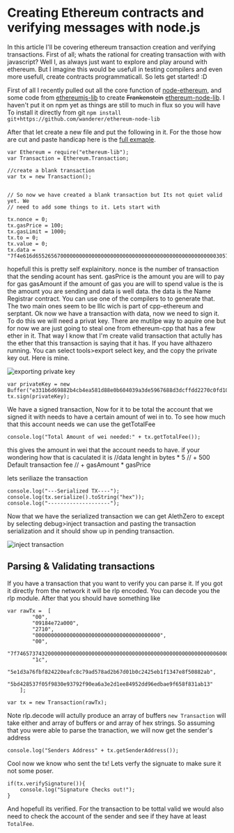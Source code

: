 # Creating Ethereum contracts and verifying messages with node.js

In this article I'll be covering ethereum transaction creation and verifying transactions. First of all; whats the rational for creating transaction with with javascript? Well I, as always just want to explore and play around with ethereum. But I imagine this would be usefull in testing compilers and even more usefull, create contracts programmaticall. So lets get started! :D

First of all I recently pulled out all the core function of [node-ethereum](https://github.com/josephyzhou/node-ethereum), and some code from [ethereumjs-lib](https://github.com/ethereum/ethereumjs-lib) to create ~~Frankenstein~~ [ethereum-node-lib](https://github.com/wanderer/ethereum-node-lib). I haven't put it on npm yet as things are still to much in flux so you will have To install it directly from git `npm install git+https://github.com/wanderer/ethereum-node-lib`

After that let create a new file and put the following in it. For the those how are cut and paste handicap here is the [full exmaple](https://github.com/wanderer/ethereum-node-lib/blob/master/examples/transactions.js).

```
var Ethereum = require("ethereum-lib");
var Transaction = Ethereum.Transaction;

//create a blank transaction
var tx = new Transaction();


// So now we have created a blank transaction but Its not quiet valid yet. We
// need to add some things to it. Lets start with 

tx.nonce = 0;
tx.gasPrice = 100;
tx.gasLimit = 1000;
tx.to = 0;
tx.value = 0;
tx.data = "7f4e616d65526567000000000000000000000000000000000000000000000000003057307f4e616d6552656700000000000000000000000000000000000000000000000000573360455760415160566000396000f20036602259604556330e0f600f5933ff33560f601e5960003356576000335700604158600035560f602b590033560f60365960003356573360003557600035335700";
```

hopefull this is pretty self explainitory. nonce is the number of transaction that the sending acount has sent. gasPrice is the amount you are will to pay for gas gasAmount if the amount of gas you are will to spend value is the is the amount you are sending and data is well data. the data is the Name Registrar contract. You can use one of the compilers to to generate that. The two main ones seem to be lllc wich is part of cpp-ethereum and serptant. Ok now we have a transaction with data, now we need to sign it. To do this we will need a privat key. There are mutilpe way to aquire one but for now we are just going to steal one from ethereum-cpp that has a few ether in it. That way I know that I'm create valid transaction that actully has the ether that this transaction is saying that it has. If you have althazero running. You can select tools>export select key, and the copy the private key out. Here is mine.

![exporting private key](https://i.imgur.com/N0S4q3l.png) 

```
var privateKey = new Buffer("e331b6d69882b4cb4ea581d88e0b604039a3de5967688d3dcffdd2270c0fd109");
tx.sign(privateKey);
```

We have a signed transaction, Now for it to be total the account that we signed it with needs to have a certain amount of wei in to. To see how much that this account needs we can use the getTotalFee

```
console.log("Total Amount of wei needed:" + tx.getTotalFee());
```

this gives the amount in wei that the account needs to have. if your wondering how that is caculated it is
//data lenght in bytes * 5
// + 500 Default transaction fee
// + gasAmount * gasPrice

lets seriliaze the transaction

```
console.log("---Serialized TX----");
console.log(tx.serialize().toString("hex"));
console.log("--------------------");
```

Now that we have the serialized transaction we can get AlethZero to except by selecting debug>inject transaction and pasting the transaction serialization and it should show up in pending transaction.

![inject transaction](https://i.imgur.com/YPEkMTx.png) 



## Parsing & Validating transactions
If you have a transaction that you want to verify you can parse it. If you got it directly from the network it will be rlp encoded. You can decode you the rlp module. After that you should have something like

```
var rawTx =  [
        "00",
        "09184e72a000",
        "2710",
        "0000000000000000000000000000000000000000",
        "00",
        "7f7465737432000000000000000000000000000000000000000000000000000000600057",
        "1c",
        "5e1d3a76fbf824220eafc8c79ad578ad2b67d01b0c2425eb1f1347e8f50882ab",
        "5bd428537f05f9830e93792f90ea6a3e2d1ee84952dd96edbae9f658f831ab13"
    ];

var tx = new Transaction(rawTx);
```

Note rlp.decode will actully produce an array of buffers `new Transaction` will take either and array of buffers or and array of hex strings. So assuming that you were able to parse the tranaction, we will now get the sender's address

```
console.log("Senders Address" + tx.getSenderAddress());
```

Cool now we know who sent the tx! Lets verfy the signuate to make sure it not some poser.

```
if(tx.verifySignature()){
    console.log("Signature Checks out!");
}
```

And hopefull its verified. For the transaction to be tottal valid we would  also need to check the account of the sender and see if they have at least  `TotalFee`. 
